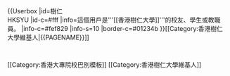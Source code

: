 {{Userbox
  |id=樹仁<br/>HKSYU
  |id-c=#fff
  |info=這個用戶是'''[[香港樹仁大學]]'''的校友、學生或教職員。
  |info-c=#fef829
  |info-s=10
  |border-c=#01234b
}}<includeonly>[[Category:香港樹仁大學維基人|{{PAGENAME}}]]</includeonly>
<noinclude>
<p style="clear: both; padding-top: 2em">
[[Category:香港大專院校巴別模板]]
</noinclude>
[[Category:香港樹仁大學維基人]]
